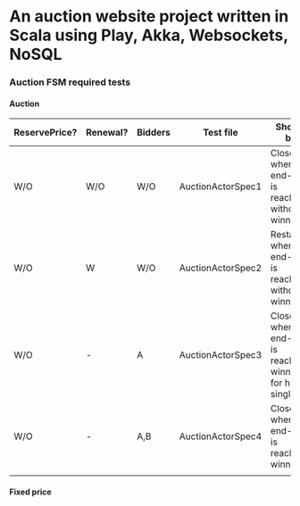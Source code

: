 # An auction website project written in Scala using Play, Akka, Websockets, NoSQL

### Auction FSM required tests

#### Auction

| ReservePrice? | Renewal? | Bidders | Test file            | Should be                                                      |
|---------------|----------|---------|----------------------|----------------------------------------------------------------|
| W/O           | W/O      | W/O     | AuctionActorSpec1    | Closed when end-time is reached, without winner                |
| W/O           | W        | W/O     | AuctionActorSpec2    | Restarted when end-time is reached, without winner             |
| W/O           | -        | A       | AuctionActorSpec3    | Closed when end-time is reached, winner A for his single bid   |
| W/O           | -        | A,B     | AuctionActorSpec4    | Closed when end-time is reached, winner B                      |
|               |          |         |                      |                                                                |

#### Fixed price